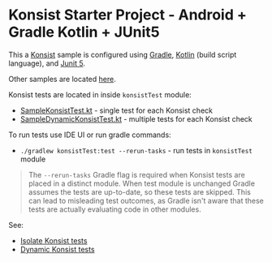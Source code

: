 # Konsist Starter Project - Android + Gradle Kotlin + JUnit5

This a [Konsist](https://github.com/LemonAppDev/konsist) sample is configured using 
[Gradle](https://docs.gradle.org/current/userguide/userguide.html),
[Kotlin](https://kotlinlang.org/) (build script language),
and [Junit 5](https://junit.org/junit5/).

Other samples are located [here](..).

Konsist tests are located in inside `konsistTest` module:
- [SampleKonsistTest.kt](konsistTest/src/test/kotlin/com/sample/SampleKonsistTest.kt) - single test for each Konsist check
- [SampleDynamicKonsistTest.kt](konsistTest/src/test/kotlin/com/sample/SampleDynamicKonsistTest.kt) - multiple tests for each Konsist check

To run tests use IDE UI or run gradle commands:
- `./gradlew konsistTest:test --rerun-tasks` - run tests in `konsistTest` module

> The `--rerun-tasks` Gradle flag is required when Konsist tests are placed in a distinct module. When test module is 
> unchanged Gradle assumes the tests are up-to-date, so these tests are skipped. This can lead to misleading test 
> outcomes, as Gradle isn't aware that these tests are actually evaluating code in other modules.

See:
- [Isolate Konsist tests](https://docs.konsist.lemonappdev.com/advanced/isolate-konsist-tests)
- [Dynamic Konsist tests](https://docs.konsist.lemonappdev.com/advanced/dynamic-konsist-tests)
